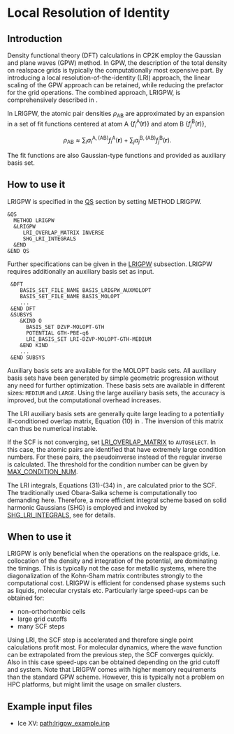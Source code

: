 # Local Resolution of Identity

## Introduction

Density functional theory (DFT) calculations in CP2K employ the Gaussian and plane waves (GPW)
method. In GPW, the description of the total density on realspace grids is typically the
computationally most expensive part. By introducing a local resolution-of-the-identity (LRI)
approach, the linear scaling of the GPW approach can be retained, while reducing the prefactor for
the grid operations. The combined approach, LRIGPW, is comprehensively described in [](#Golze2017b).

In LRIGPW, the atomic pair densities $\rho_{\mathrm{AB}}$ are approximated by an expansion in a set
of fit functions centered at atom A $\{f_i^{\mathrm{A}}(\mathbf{r})\}$ and atom B
$\{f_j^{\mathrm{B}}(\mathbf{r})\}$,

$$
\rho_{\mathrm{AB}}\approx \sum_i{a_i^{\mathrm{A},(\mathrm{AB})}f_i^{\mathrm{A}}}(\mathbf{r}) +
\sum_j{a_j^{\mathrm{B},(\mathrm{AB})}f_j^{\mathrm{B}}}(\mathbf{r}).
$$

The fit functions are also Gaussian-type functions and provided as auxiliary basis set.

## How to use it

LRIGPW is specified in the [QS](#CP2K_INPUT.FORCE_EVAL.DFT.QS) section by setting METHOD LRIGPW.

```
&QS
  METHOD LRIGPW
  &LRIGPW
     LRI_OVERLAP_MATRIX INVERSE
     SHG_LRI_INTEGRALS
  &END
&END QS
```

Further specifications can be given in the [LRIGPW](#CP2K_INPUT.FORCE_EVAL.DFT.QS.LRIGPW)
subsection. LRIGPW requires additionally an auxiliary basis set as input.

```
 &DFT
    BASIS_SET_FILE_NAME BASIS_LRIGPW_AUXMOLOPT
    BASIS_SET_FILE_NAME BASIS_MOLOPT
    ...
 &END DFT
 &SUBSYS
    &KIND O
      BASIS_SET DZVP-MOLOPT-GTH
      POTENTIAL GTH-PBE-q6
      LRI_BASIS_SET LRI-DZVP-MOLOPT-GTH-MEDIUM
    &END KIND
    ...
 &END SUBSYS
```

Auxiliary basis sets are available for the MOLOPT basis sets. All auxiliary basis sets have been
generated by simple geometric progression without any need for further optimization. These basis
sets are available in different sizes: `MEDIUM` and `LARGE`. Using the large auxiliary basis sets,
the accuracy is improved, but the computational overhead increases.

The LRI auxiliary basis sets are generally quite large leading to a potentially ill-conditioned
overlap matrix, Equation (10) in [](#Golze2017b). The inversion of this matrix can thus be numerical
instable.

If the SCF is not converging, set
[LRI_OVERLAP_MATRIX](#CP2K_INPUT.FORCE_EVAL.DFT.QS.LRIGPW.LRI_OVERLAP_MATRIX) to `AUTOSELECT`. In
this case, the atomic pairs are identified that have extremely large condition numbers. For these
pairs, the pseudoinverse instead of the regular inverse is calculated. The threshold for the
condition number can be given by
[MAX_CONDITION_NUM](#CP2K_INPUT.FORCE_EVAL.DFT.QS.LRIGPW.MAX_CONDITION_NUM).

The LRI integrals, Equations (31)-(34) in [](#Golze2017b), are calculated prior to the SCF. The
traditionally used Obara-Saika scheme is computationally too demanding here. Therefore, a more
efficient integral scheme based on solid harmonic Gaussians (SHG) is employed and invoked by
[SHG_LRI_INTEGRALS](#CP2K_INPUT.FORCE_EVAL.DFT.QS.LRIGPW.SHG_LRI_INTEGRALS), see [](#Golze2017) for
details.

## When to use it

LRIGPW is only beneficial when the operations on the realspace grids, i.e. collocation of the
density and integration of the potential, are dominating the timings. This is typically not the case
for metallic systems, where the diagonalization of the Kohn-Sham matrix contributes strongly to the
computational cost. LRIGPW is efficient for condensed phase systems such as liquids, molecular
crystals etc. Particularly large speed-ups can be obtained for:

- non-orthorhombic cells
- large grid cutoffs
- many SCF steps

Using LRI, the SCF step is accelerated and therefore single point calculations profit most. For
molecular dynamics, where the wave function can be extrapolated from the previous step, the SCF
converges quickly. Also in this case speed-ups can be obtained depending on the grid cutoff and
system. Note that LRIGPW comes with higher memory requirements than the standard GPW scheme.
However, this is typically not a problem on HPC platforms, but might limit the usage on smaller
clusters.

## Example input files

- Ice XV: <path:lrigpw_example.inp>
